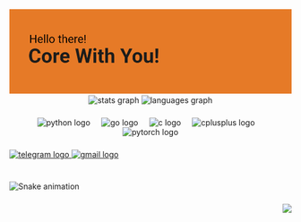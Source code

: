   <a href="https://git.io/typing-svg">
    <img src=header.png  alt="Титульная надпись" />
  </a>

<div align="center">
  <img src="https://github-readme-stats.vercel.app/api?username=IVIwalki&hide_title=false&hide_rank=false&show_icons=true&include_all_commits=true&count_private=true&disable_animations=false&theme=dracula&locale=en&hide_border=false" height="150" alt="stats graph"  />
  <img src="https://github-readme-stats.vercel.app/api/top-langs?username=IVIwalki&locale=en&hide_title=false&layout=compact&card_width=320&langs_count=5&theme=dracula&hide_border=false" height="150" alt="languages graph"  />
</div>

###

<div align="center">
  <img src="https://cdn.jsdelivr.net/gh/devicons/devicon/icons/python/python-original.svg" height="30" alt="python logo"  />
  <img width="12" />
  <img src="https://cdn.jsdelivr.net/gh/devicons/devicon/icons/go/go-original.svg" height="30" alt="go logo"  />
  <img width="12" />
  <img src="https://cdn.jsdelivr.net/gh/devicons/devicon/icons/c/c-original.svg" height="30" alt="c logo"  />
  <img width="12" />
  <img src="https://cdn.jsdelivr.net/gh/devicons/devicon/icons/cplusplus/cplusplus-original.svg" height="30" alt="cplusplus logo"  />
  <img width="12" />
  <img src="https://cdn.jsdelivr.net/gh/devicons/devicon/icons/pytorch/pytorch-original.svg" height="30" alt="pytorch logo"  />
</div>

###

<div align="left">
  <a href="https://t.me/kofe_Mania" target="_blank">
    <img src="https://img.shields.io/static/v1?message=Telegram&logo=telegram&label=&color=2CA5E0&logoColor=b&labelColor=&style=for-the-badge" height="35" alt="telegram logo"  />
  </a>
  <a href="tda.w51146@gmail.com" target="_blank">
    <img src="https://img.shields.io/static/v1?message=Gmail&logo=gmail&label=&color=D14836&logoColor=white&labelColor=&style=for-the-badge" height="35" alt="gmail logo"  />
  </a>
</div>

###

<br clear="both">

<img src="https://raw.githubusercontent.com/IVIwalki/IVIwalki/output/snake.svg" alt="Snake animation" />

###

<div align="right">
  <img src="https://profile-counter.glitch.me/IVIwalki/count.svg?"  />
</div>

###

